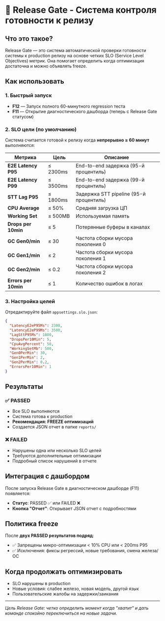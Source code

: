 # 🚀 Release Gate - Система контроля готовности к релизу

## Что это такое?

Release Gate — это система автоматической проверки готовности системы к production релизу на основе четких SLO (Service Level Objectives) метрик. Она помогает определить когда оптимизация достаточна и можно объявлять freeze.

## Как использовать

### 1. Быстрый запуск
- **F12** — Запуск полного 60-минутного regression теста
- **F11** — Открытие диагностического дашборда (теперь с Release Gate статусом)

### 2. SLO цели (по умолчанию)

Система считается готовой к релизу когда **непрерывно ≥ 60 минут** выполняются:

| Метрика | Цель | Описание |
|---------|------|----------|
| **E2E Latency P95** | ≤ 2300ms | End-to-end задержка (95-й процентиль) |
| **E2E Latency P99** | ≤ 3500ms | End-to-end задержка (99-й процентиль) |
| **STT Lag P95** | ≤ 1800ms | Задержка STT pipeline (95-й процентиль) |
| **CPU Average** | ≤ 50% | Средняя загрузка ЦП |
| **Working Set** | ≤ 500MB | Используемая память |
| **Drops per 10min** | ≤ 5 | Потерянные буферы в каналах |
| **GC Gen0/min** | ≤ 30 | Частота сборки мусора поколения 0 |
| **GC Gen1/min** | ≤ 2 | Частота сборки мусора поколения 1 |
| **GC Gen2/min** | ≤ 0.2 | Частота сборки мусора поколения 2 |
| **Errors per 10min** | ≤ 1 | Количество ошибок в логах |

### 3. Настройка целей

Отредактируйте файл `appsettings.slo.json`:

```json
{
  "LatencyE2eP95Ms": 2300,
  "LatencyE2eP99Ms": 3500,
  "LagSttP95Ms": 1800,
  "DropsPer10Min": 5,
  "CpuAvgPercent": 50,
  "WorkingSetMb": 500,
  "Gen0PerMin": 30,
  "Gen1PerMin": 2,
  "Gen2PerMin": 0.2,
  "ErrorsPer10Min": 1
}
```

## Результаты

### ✅ PASSED
- Все SLO выполняются
- Система готова к production
- **Рекомендация: FREEZE оптимизаций**
- Создается JSON отчет в папке `reports/`

### ❌ FAILED  
- Нарушены одна или несколько SLO целей
- Требуются дополнительные оптимизации
- Подробный список нарушений в отчете

## Интеграция с дашбордом

После запуска Release Gate в диагностическом дашборде (F11) появляется:
- **Статус**: PASSED ✅ или FAILED ❌
- **Кнопка "Отчет"**: Открывает JSON отчет с подробностями

## Политика freeze

После **двух PASSED результатов подряд**:
- ✅ Запрещены микро-оптимизации < 10% CPU или < 200ms P95
- ✅ Исключения: фиксы регрессий, новые требования, смена железа/ОС

## Когда продолжать оптимизировать

- SLO нарушены в production
- Новые условия: слабее железо, новая модель, другой язык
- Пользовательские жалобы на задержки/заикания

---

*Цель Release Gate: четко определить момент когда "хватит" и дать команде спокойно переключиться на новые задачи.*